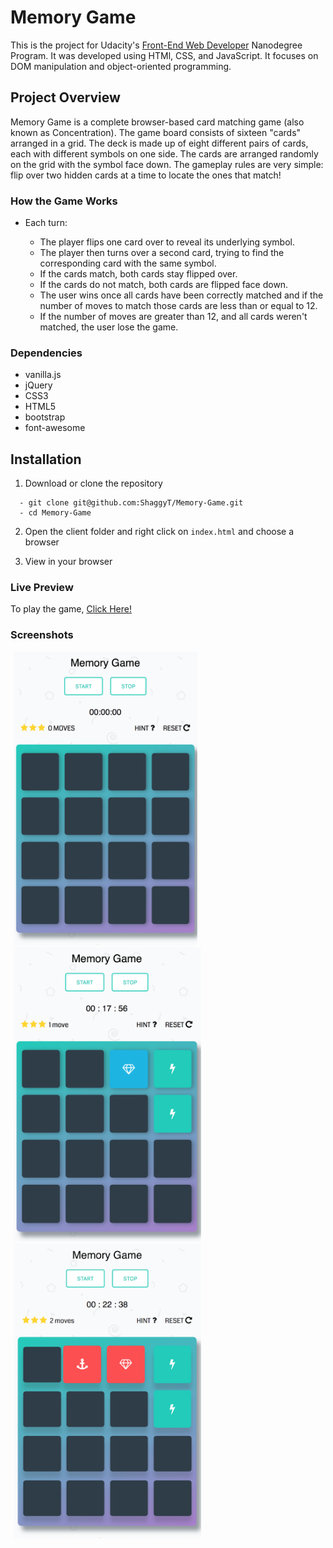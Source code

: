 # Memory Game
This is the project for Udacity's [ Front-End Web Developer](https://www.udacity.com/course/front-end-web-developer-nanodegree--nd001) Nanodegree Program. It was developed using HTMl, CSS, and JavaScript. It focuses on DOM manipulation and object-oriented programming.


## Project Overview

Memory Game is a complete browser-based card matching game (also known as Concentration).
The game board consists of sixteen "cards" arranged in a grid. The deck is made up of eight different pairs of cards, each with different symbols on one side. The cards are arranged randomly on the grid with the symbol face down. The gameplay rules are very simple: flip over two hidden cards at a time to locate the ones that match!


###  How the Game Works
- Each turn:

  - The player flips one card over to reveal its underlying symbol.
  - The player then turns over a second card, trying to find the corresponding card with the same symbol.
  - If the cards match, both cards stay flipped over.
  - If the cards do not match, both cards are flipped face down.
  - The user wins once all cards have been correctly matched and if the number of moves to match those cards are less than or equal to 12.
  - If the number of moves are greater than 12, and all cards weren't matched, the user lose the game.


###  Dependencies

- vanilla.js
- jQuery
- CSS3
- HTML5
- bootstrap
- font-awesome


## Installation

  1. Download or clone the repository
  ```
    - git clone git@github.com:ShaggyT/Memory-Game.git
    - cd Memory-Game
  ```
  2. Open the client folder and right click on ```index.html``` and choose a browser

  3. View in your browser

###  Live Preview
To play the game, [Click Here!](https://memorygameudacity.netlify.com)

###  Screenshots

<img src="img/screenshot1.png" width=294 margin=5 style="margin: 0px 5px">

<img src="img/screenshot2.png" width=300 style="margin: 0px 5px">

<img src="img/screenshot3.png" width=300 style="margin: 0px 5px">
